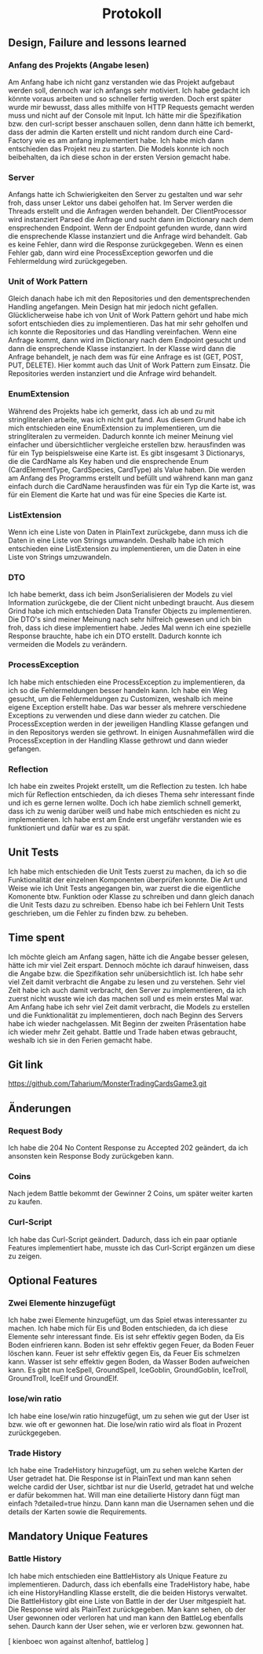 <div style="text-align: center;"><h1>Protokoll</h1></div>

## Design, Failure and lessons learned

### Anfang des Projekts (Angabe lesen)
Am Anfang habe ich nicht ganz verstanden wie das Projekt aufgebaut werden soll, dennoch war ich anfangs sehr motiviert.
Ich habe gedacht ich könnte voraus arbeiten und so schneller fertig werden. Doch erst später wurde mir bewusst, dass
alles mithilfe von HTTP Requests gemacht werden muss und nicht auf der Console mit Input. Ich hätte mir die 
Spezifikation bzw. den curl-script besser anschauen sollen, denn dann hätte ich bemerkt, dass der admin die Karten 
erstellt und nicht random durch eine Card-Factory wie es am anfang implementiert habe. Ich habe mich dann entschieden 
das Projekt neu zu starten. Die Models konnte ich noch beibehalten, da ich diese schon in der ersten Version gemacht 
habe.

### Server
Anfangs hatte ich Schwierigkeiten den Server zu gestalten und war sehr froh, dass unser Lektor uns dabei geholfen hat.
Im Server werden die Threads erstellt und die Anfragen werden behandelt. Der ClientProcessor wird instanziert Parsed 
die Anfrage und sucht dann im Dictionary nach dem ensprechenden Endpoint. Wenn der Endpoint gefunden wurde, dann wird
die ensprechende Klasse instanziert und die Anfrage wird behandelt. Gab es keine Fehler, dann wird die Response
zurückgegeben. Wenn es einen Fehler gab, dann wird eine ProcessException geworfen und die Fehlermeldung wird
zurückgegeben.

### Unit of Work Pattern
Gleich danach habe ich mit den Repositories und den dementsprechenden Handling angefangen. Mein Design hat mir jedoch
nicht gefallen. Glücklicherweise habe ich von Unit of Work Pattern gehört und habe mich sofort entschieden dies zu 
implementieren. Das hat mir sehr geholfen und ich konnte die Repositories und das Handling vereinfachen. Wenn eine 
Anfrage kommt, dann wird im Dictionary nach dem Endpoint gesucht und dann die ensprechende Klasse instanziert. In der 
Klasse wird dann die Anfrage behandelt, je nach dem was für eine Anfrage es ist (GET, POST, PUT, DELETE). Hier kommt 
auch das Unit of Work Pattern zum Einsatz. Die Repositories werden instanziert und die Anfrage wird behandelt.

### EnumExtension
Während des Projekts habe ich gemerkt, dass ich ab und zu mit stringliteralen arbeite, was ich nicht gut fand. Aus 
diesem Grund habe ich mich entschieden eine EnumExtension zu implementieren, um die stringliteralen zu vermeiden. 
Dadurch konnte ich meiner Meinung viel einfacher und übersichtlicher vergleiche erstellen bzw. herausfinden was für ein
Typ beispielsweise eine Karte ist. Es gibt insgesamt 3 Dictionarys, die die CardName als Key haben und die ensprechende
Enum (CardElementType, CardSpecies, CardType) als Value haben. Die werden am Anfang des Programms erstellt und befüllt
und während kann man ganz einfach durch die CardName herausfinden was für ein Typ die Karte ist, was für ein Element die
Karte hat und was für eine Species die Karte ist.

### ListExtension
Wenn ich eine Liste von Daten in PlainText zurückgebe, dann muss ich die Daten in eine Liste von Strings umwandeln.
Deshalb habe ich mich entschieden eine ListExtension zu implementieren, um die Daten in eine Liste von Strings
umzuwandeln. 

### DTO
Ich habe bemerkt, dass ich beim JsonSerialisieren der Models zu viel Information zurückgebe, die der Client nicht 
unbedingt braucht. Aus diesem Grind habe ich mich entschieden Data Transfer Objects zu implementieren. Die DTO's sind 
meiner Meinung nach sehr hilfreich gewesen und ich bin froh, dass ich diese implementiert habe. Jedes Mal wenn ich eine
spezielle Response brauchte, habe ich ein DTO erstellt. Dadurch konnte ich vermeiden die Models zu verändern.

### ProcessException
Ich habe mich entschieden eine ProcessException zu implementieren, da ich so die Fehlermeldungen besser handeln kann.
Ich habe ein Weg gesucht, um die Fehlermeldungen zu Customizen, weshalb ich meine eigene Exception erstellt habe. Das
war besser als mehrere verschiedene Exceptions zu verwenden und diese dann wieder zu catchen. Die ProcessException
werden in der jeweiligen Handling Klasse gefangen und in den Repositorys werden sie gethrowt. In einigen Ausnahmefällen
wird die ProcessException in der Handling Klasse gethrowt und dann wieder gefangen.

### Reflection
Ich habe ein zweites Projekt erstellt, um die Reflection zu testen. Ich habe mich für Reflection entschieden, da ich
dieses Thema sehr interessant finde und ich es gerne lernen wollte. Doch ich habe ziemlich schnell gemerkt, dass ich zu
wenig darüber weiß und habe mich entschieden es nicht zu implementieren. Ich habe erst am Ende erst ungefähr verstanden
wie es funktioniert und dafür war es zu spät.

## Unit Tests
Ich habe mich entschieden die Unit Tests zuerst zu machen, da ich so die Funktionalität der einzelnen Komponenten 
überprüfen konnte. Die Art und Weise wie ich Unit Tests angegangen bin, war zuerst die die eigentliche Komonente btw. 
Funktion oder Klasse zu schreiben und dann gleich danach die Unit Tests dazu zu schreiben. Ebenso habe ich bei Fehlern
Unit Tests geschrieben, um die Fehler zu finden bzw. zu beheben.

## Time spent
Ich möchte gleich am Anfang sagen, hätte ich die Angabe besser gelesen, hätte ich mir viel Zeit erspart. Dennoch möchte
ich darauf hinweisen, dass die Angabe bzw. die Spezifikation sehr unübersichtlich ist. Ich habe sehr viel Zeit damit
verbracht die Angabe zu lesen und zu verstehen. Sehr viel Zeit habe ich auch damit verbracht, den Server zu 
implementieren, da ich zuerst nicht wusste wie ich das machen soll und es mein erstes Mal war.
Am Anfang habe ich sehr viel Zeit damit verbracht, die Models zu erstellen und die Funktionalität zu implementieren, 
doch nach Beginn des Servers habe ich wieder nachgelassen. Mit Beginn der zweiten Präsentation habe ich wieder mehr
Zeit gehabt. Battle und Trade haben etwas gebraucht, weshalb ich sie in den Ferien gemacht habe. 

## Git link
https://github.com/Taharium/MonsterTradingCardsGame3.git

## Änderungen

### Request Body
Ich habe die 204 No Content Response zu Accepted 202 geändert, da ich ansonsten kein Response Body zurückgeben kann.

### Coins
Nach jedem Battle bekommt der Gewinner 2 Coins, um später weiter karten zu kaufen.

### Curl-Script
Ich habe das Curl-Script geändert. Dadurch, dass ich ein paar optianle Features implementiert habe, musste ich das
Curl-Script ergänzen um diese zu zeigen.

## Optional Features

### Zwei Elemente hinzugefügt
Ich habe zwei Elemente hinzugefügt, um das Spiel etwas interessanter zu machen. Ich habe mich für Eis und Boden
entschieden, da ich diese Elemente sehr interessant finde. Eis ist sehr effektiv gegen Boden, da Eis Boden einfrieren
kann. Boden ist sehr effektiv gegen Feuer, da Boden Feuer löschen kann. Feuer ist sehr effektiv gegen Eis, da Feuer Eis
schmelzen kann. Wasser ist sehr effektiv gegen Boden, da Wasser Boden aufweichen kann. Es gibt nun IceSpell, 
GroundSpell, IceGoblin, GroundGoblin, IceTroll, GroundTroll, IceElf und GroundElf.

### lose/win ratio
Ich habe eine lose/win ratio hinzugefügt, um zu sehen wie gut der User ist bzw. wie oft er gewonnen hat. Die lose/win 
ratio wird als float in Prozent zurückgegeben.

### Trade History
Ich habe eine TradeHistory hinzugefügt, um zu sehen welche Karten der User getradet hat. Die Response ist in PlainText
und man kann sehen welche cardid der User, sichtbar ist nur die UserId, getradet hat und welche er dafür bekommen hat.
Will man eine detailierte History dann fügt man einfach ?detailed=true hinzu. Dann kann man die Usernamen sehen 
und die details der Karten sowie die Requirements.

## Mandatory Unique Features

### Battle History
Ich habe mich entschieden eine BattleHistory als Unique Feature zu implementieren. Dadurch, dass ich ebenfalls eine
TradeHistory habe, habe ich eine HistoryHandling Klasse erstellt, die die beiden Historys verwaltet. Die BattleHistory
gibt eine Liste von Battle in der der User mitgespielt hat. Die Response wird als PlainText zurückgegeben. Man kann
sehen, ob der User gewonnen oder verloren hat und man kann den BattleLog ebenfalls sehen. Daurch kann der User sehen,
wie er verloren bzw. gewonnen hat.

[
    kienboec won against altenhof,
    battlelog
]
